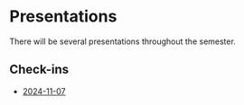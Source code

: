 # Presentations
There will be several presentations throughout the semester.

## Check-ins
- [2024-11-07](/presentations/2024-11-07.md)
